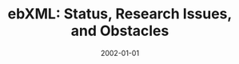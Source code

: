 ---
abstract: ''
authors:
- Birgit Hofreiter
- Christian Huemer
date: '2002-01-01'
featured: false
links:
- name: Publik
  url: https://publik.tuwien.ac.at/showentry.php?ID=203830&lang=2
publication_types:
- '1'
publishDate: '2002-01-01'
specifics: null
title: 'ebXML: Status, Research Issues, and Obstacles'
url_pdf: ''
---